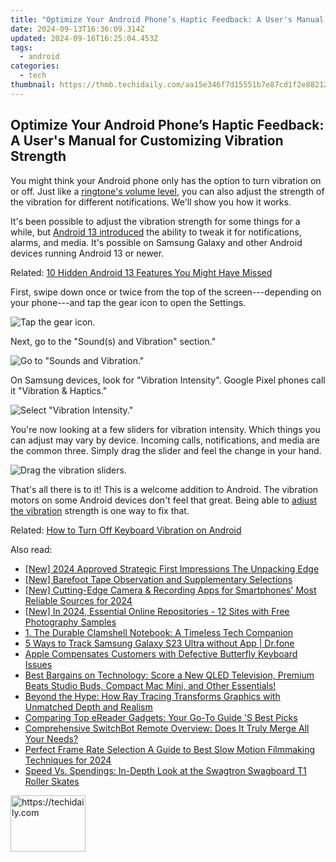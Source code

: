 ```yaml
---
title: "Optimize Your Android Phone’s Haptic Feedback: A User's Manual for Customizing Vibration Strength"
date: 2024-09-13T16:36:09.314Z
updated: 2024-09-16T16:25:04.453Z
tags:
  - android
categories:
  - tech
thumbnail: https://thmb.techidaily.com/aa15e346f7d15551b7e87cd1f2e88212dee28fcefc70e1397a53b37f683a84de.jpg
---
```


## Optimize Your Android Phone’s Haptic Feedback: A User's Manual for Customizing Vibration Strength

You might think your Android phone only has the option to turn vibration on or off. Just like a [ringtone's volume level](https://video-capture.techidaily.com/2024-approved-age-of-empires-unleashed-exploring-the-7-greatest-battles/), you can also adjust the strength of the vibration for different notifications. We'll show you how it works.

 It's been possible to adjust the vibration strength for some things for a while, but [Android 13 introduced](https://snapchat-videos.techidaily.com/from-freelance-filmmaker-to-full-time-financier-snapchat-storytelling-for-2024/) the ability to tweak it for notifications, alarms, and media. It's possible on Samsung Galaxy and other Android devices running Android 13 or newer.

Related: [10 Hidden Android 13 Features You Might Have Missed](https://snapchat-videos.techidaily.com/from-freelance-filmmaker-to-full-time-financier-snapchat-storytelling-for-2024/) 

 First, swipe down once or twice from the top of the screen---depending on your phone---and tap the gear icon to open the Settings.

![Tap the gear icon.](https://static1.howtogeekimages.com/wordpress/wp-content/uploads/2022/09/2022-09-02_16-47-09.jpg) 

 Next, go to the "Sound(s) and Vibration" section."

![Go to "Sounds and Vibration."](https://static1.howtogeekimages.com/wordpress/wp-content/uploads/2022/09/2022-09-02_16-47-55.jpg) 

 On Samsung devices, look for "Vibration Intensity". Google Pixel phones call it "Vibration & Haptics."

![Select "Vibration Intensity."](https://static1.howtogeekimages.com/wordpress/wp-content/uploads/2022/09/2022-09-02_16-48-51.jpg) 

 You're now looking at a few sliders for vibration intensity. Which things you can adjust may vary by device. Incoming calls, notifications, and media are the common three. Simply drag the slider and feel the change in your hand.

![Drag the vibration sliders.](https://static1.howtogeekimages.com/wordpress/wp-content/uploads/2022/09/2022-09-02_16-52-48.jpg) 

 That's all there is to it! This is a welcome addition to Android. The vibration motors on some Android devices don't feel that great. Being able to [adjust the vibration](https://instagram-videos.techidaily.com/updated-sequential-image-storytelling-on-ig-for-2024/) strength is one way to fix that.

Related: [How to Turn Off Keyboard Vibration on Android](https://instagram-videos.techidaily.com/updated-sequential-image-storytelling-on-ig-for-2024/)

<ins class="adsbygoogle"
     style="display:block"
     data-ad-format="autorelaxed"
     data-ad-client="ca-pub-7571918770474297"
     data-ad-slot="1223367746"></ins>

<ins class="adsbygoogle"
     style="display:block"
     data-ad-client="ca-pub-7571918770474297"
     data-ad-slot="8358498916"
     data-ad-format="auto"
     data-full-width-responsive="true"></ins>

<span class="atpl-alsoreadstyle">Also read:</span>
<div><ul>
<li><a href="https://fox-links.techidaily.com/new-2024-approved-strategic-first-impressions-the-unpacking-edge/"><u>[New] 2024 Approved Strategic First Impressions The Unpacking Edge</u></a></li>
<li><a href="https://screen-mirroring-recording.techidaily.com/new-barefoot-tape-observation-and-supplementary-selections/"><u>[New] Barefoot Tape Observation and Supplementary Selections</u></a></li>
<li><a href="https://youtube-data.techidaily.com/utting-edge-camera-and-recording-apps-for-smartphones-most-reliable-sources-for-2024/"><u>[New] Cutting-Edge Camera & Recording Apps for Smartphones' Most Reliable Sources for 2024</u></a></li>
<li><a href="https://article-posts.techidaily.com/new-in-2024-essential-online-repositories-12-sites-with-free-photography-samples/"><u>[New] In 2024, Essential Online Repositories - 12 Sites with Free Photography Samples</u></a></li>
<li><a href="https://hardware-reviews.techidaily.com/1-the-durable-clamshell-notebook-a-timeless-tech-companion/"><u>1. The Durable Clamshell Notebook: A Timeless Tech Companion</u></a></li>
<li><a href="https://android-location-track.techidaily.com/5-ways-to-track-samsung-galaxy-s23-ultra-without-app-drfone-by-drfone-virtual-android/"><u>5 Ways to Track Samsung Galaxy S23 Ultra without App | Dr.fone</u></a></li>
<li><a href="https://hardware-reviews.techidaily.com/apple-compensates-customers-with-defective-butterfly-keyboard-issues/"><u>Apple Compensates Customers with Defective Butterfly Keyboard Issues</u></a></li>
<li><a href="https://hardware-reviews.techidaily.com/best-bargains-on-technology-score-a-new-qled-television-premium-beats-studio-buds-compact-mac-mini-and-other-essentials/"><u>Best Bargains on Technology: Score a New QLED Television, Premium Beats Studio Buds, Compact Mac Mini, and Other Essentials!</u></a></li>
<li><a href="https://hardware-reviews.techidaily.com/beyond-the-hype-how-ray-tracing-transforms-graphics-with-unmatched-depth-and-realism/"><u>Beyond the Hype: How Ray Tracing Transforms Graphics with Unmatched Depth and Realism</u></a></li>
<li><a href="https://hardware-reviews.techidaily.com/comparing-top-ereader-gadgets-your-go-to-guide-s-best-picks/"><u>Comparing Top eReader Gadgets: Your Go-To Guide 'S Best Picks</u></a></li>
<li><a href="https://hardware-reviews.techidaily.com/comprehensive-switchbot-remote-overview-does-it-truly-merge-all-your-needs/"><u>Comprehensive SwitchBot Remote Overview: Does It Truly Merge All Your Needs?</u></a></li>
<li><a href="https://fox-hovers.techidaily.com/perfect-frame-rate-selection-a-guide-to-best-slow-motion-filmmaking-techniques-for-2024/"><u>Perfect Frame Rate Selection A Guide to Best Slow Motion Filmmaking Techniques for 2024</u></a></li>
<li><a href="https://buynow-help.techidaily.com/speed-vs-spendings-in-depth-look-at-the-swagtron-swagboard-t1-roller-skates/"><u>Speed Vs. Spendings: In-Depth Look at the Swagtron Swagboard T1 Roller Skates</u></a></li>
</ul></div>

<!-- affiliate ads begin -->
<a href="https://review-au.sjv.io/c/5597632/2098701/14409" target="_top" id="2098701">
  <img src="//a.impactradius-go.com/display-ad/14409-2098701" border="0" alt="https://techidaily.com" width="120" height="90"/>
</a>
<img height="0" width="0" src="https://review-au.sjv.io/i/5597632/2098701/14409" style="position:absolute;visibility:hidden;" border="0" />
<!-- affiliate ads end -->

